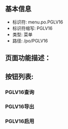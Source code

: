 
## 基本信息

- 标识符: menu.po.PGLV16
- 标识符缩写: PGLV16
- 类型: 菜单
- 路径: /po/PGLV16

## 页面功能描述：





## 按钮列表:


### PGLV16查询



### PGLV16导出



### PGLV16启用


